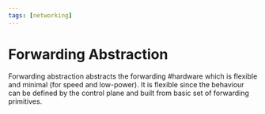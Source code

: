 ```yaml
---
tags: [networking]
---
```


# Forwarding Abstraction

Forwarding abstraction abstracts the forwarding #hardware which is flexible and
minimal (for speed and low-power). It is flexible since the behaviour can be
defined by the control plane and built from basic set of forwarding primitives.
